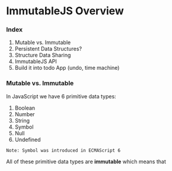 
# ImmutableJS Overview

### Index
  1. Mutable vs. Immutable
  2. Persistent Data Structures?
  3. Structure Data Sharing
  4. ImmutableJS API
  5. Build it into todo App (undo, time machine)

### Mutable vs. Immutable

In JavaScript we have 6 primitive data types:

  1. Boolean
  2. Number
  3. String
  4. Symbol
  5. Null
  6. Undefined

`Note: Symbol was introduced in ECMAScript 6`

All of these primitive data types are **immutable** which means that 
